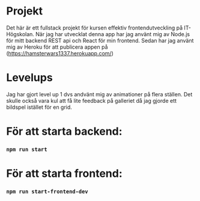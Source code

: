 # Projekt

Det här är ett fullstack projekt för kursen effektiv frontendutveckling på IT-Högskolan. När jag har utvecklat denna app har jag använt mig av Node.js för mitt backend REST api och React för min frontend. Sedan har jag använt mig av Heroku för att publicera appen på (https://hamsterwars1337.herokuapp.com/)

# Levelups

Jag har gjort level up 1 dvs andvänt mig av animationer på flera ställen. Det skulle också vara kul att få lite feedback på galleriet då jag gjorde ett bildspel istället för en grid.

# För att starta backend:

### `npm run start`

# För att starta frontend:

### `npm run start-frontend-dev`
